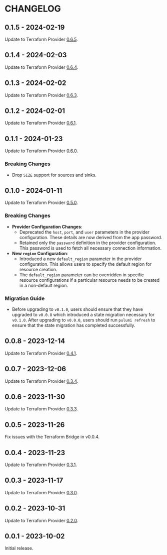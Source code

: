 CHANGELOG
=========

## 0.1.5 - 2024-02-19
Update to Terraform Provider [0.6.5](https://github.com/MaterializeInc/terraform-provider-materialize/releases/tag/v0.6.5).

## 0.1.4 - 2024-02-03
Update to Terraform Provider [0.6.4](https://github.com/MaterializeInc/terraform-provider-materialize/releases/tag/v0.6.4).

## 0.1.3 - 2024-02-02
Update to Terraform Provider [0.6.3](https://github.com/MaterializeInc/terraform-provider-materialize/releases/tag/v0.6.3).

## 0.1.2 - 2024-02-01
Update to Terraform Provider [0.6.1](https://github.com/MaterializeInc/terraform-provider-materialize/releases/tag/v0.6.1).

## 0.1.1 - 2024-01-23
Update to Terraform Provider [0.6.0](https://github.com/MaterializeInc/terraform-provider-materialize/releases/tag/v0.6.0).

### Breaking Changes
* Drop `SIZE` support for sources and sinks.

## 0.1.0 - 2024-01-11
Update to Terraform Provider [0.5.0](https://github.com/MaterializeInc/terraform-provider-materialize/releases/tag/v0.5.0).

### Breaking Changes
* **Provider Configuration Changes**:
  * Deprecated the `host`, `port`, and `user` parameters in the provider configuration. These details are now derived from the app password.
  * Retained only the `password` definition in the provider configuration. This password is used to fetch all necessary connection information.
* **New `region` Configuration**:
  * Introduced a new `default_region` parameter in the provider configuration. This allows users to specify the default region for resource creation.
  * The `default_region` parameter can be overridden in specific resource configurations if a particular resource needs to be created in a non-default region.

### Migration Guide
* Before upgrading to `v0.1.0`, users should ensure that they have upgraded to `v0.0.8` which introduced a state migration necessary for `v0.1.0`. After upgrading to `v0.0.0`, users should run `pulumi refresh` to ensure that the state migration has completed successfully.

## 0.0.8 - 2023-12-14
Update to Terraform Provider [0.4.1](https://github.com/MaterializeInc/terraform-provider-materialize/releases/tag/v0.4.1).

## 0.0.7 - 2023-12-06
Update to Terraform Provider [0.3.4](https://github.com/MaterializeInc/terraform-provider-materialize/releases/tag/v0.3.4).

## 0.0.6 - 2023-11-30
Update to Terraform Provider [0.3.3](https://github.com/MaterializeInc/terraform-provider-materialize/releases/tag/v0.3.3).

## 0.0.5 - 2023-11-26
Fix issues with the Terraform Bridge in v0.0.4.

## 0.0.4 - 2023-11-23
Update to Terraform Provider [0.3.1](https://github.com/MaterializeInc/terraform-provider-materialize/releases/tag/v0.3.1).

## 0.0.3 - 2023-11-17
Update to Terraform Provider [0.3.0](https://github.com/MaterializeInc/terraform-provider-materialize/releases/tag/v0.3.0).

## 0.0.2 - 2023-10-31
Update to Terraform Provider [0.2.0](https://github.com/MaterializeInc/terraform-provider-materialize/releases/tag/v0.2.0).

## 0.0.1 - 2023-10-02
Initial release.
